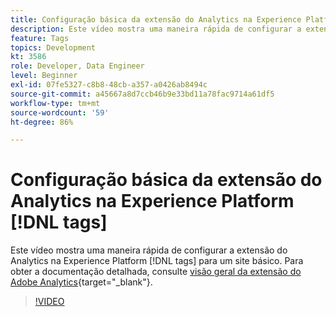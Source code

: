 ```yaml
---
title: Configuração básica da extensão do Analytics na Experience Platform [!DNL tags]
description: Este vídeo mostra uma maneira rápida de configurar a extensão do Analytics na Experience Platform [!DNL tags] para um site básico.
feature: Tags
topics: Development
kt: 3586
role: Developer, Data Engineer
level: Beginner
exl-id: 07fe5327-c8b8-48cb-a357-a0426ab8494c
source-git-commit: a45667a8d7ccb46b9e33bd11a78fac9714a61df5
workflow-type: tm+mt
source-wordcount: '59'
ht-degree: 86%

---
```


# Configuração básica da extensão do Analytics na Experience Platform [!DNL tags]

Este vídeo mostra uma maneira rápida de configurar a extensão do Analytics na Experience Platform [!DNL tags] para um site básico. Para obter a documentação detalhada, consulte [visão geral da extensão do Adobe Analytics](https://experienceleague.adobe.com/docs/experience-platform/tags/extensions/client/analytics/overview.html?lang=pt-BR){target="_blank"}.

>[!VIDEO](https://video.tv.adobe.com/v/28751/?quality=12&learn=on)
